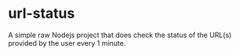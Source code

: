 # url-status

A simple raw Nodejs project that does check the status of the URL(s) provided by the user every 1 minute.
